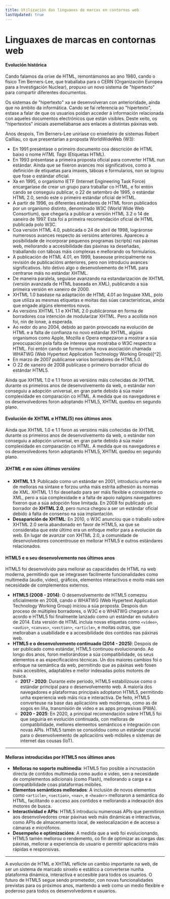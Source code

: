 ```yaml
---
title: Utilización das linguaxes de marcas en contornas web
lastUpdated: true
---
```


# Linguaxes de marcas en contornas web

#### **Evolución histórica**

Cando falamos da orixe de HTML, remontámonos ao ano 1980, cando o físico Tim Berners-Lee, que traballaba para o CERN (Organización Europea para a Investigación Nuclear), propuxo un novo sistema de "hipertexto" para compartir diferentes documentos.

Os sistemas de "hipertexto" xa se desenvolveran con anterioridade, aínda que no ámbito da informática. Cando se fai referencia ao "hipertexto", estase a falar de que os usuarios poidan acceder á información relacionada con aqueles documentos electrónicos que están visibles. Deste xeito, os "hipertextos" iniciais asemellábanse aos enlaces a distintas páxinas web.

Anos despois, Tim Berners-Lee uniríase co enxeñeiro de sistemas Robert Cailliau, co que presentarían a proposta WorldWideWeb (W3):

- En 1991 preséntase o primeiro documento coa descrición de HTML baixo o nome *HTML Tags* (Etiquetas HTML).
- En 1993 présentase a primeira proposta oficial para converter HTML nun estándar. Aínda que se fixeron avances moi significativos, como a definición de etiquetas para imaxes, táboas e formularios, non se logrou que fose o estándar oficial.
- Xa en 1995, o organismo IETF (Internet Engineering Task Force) encargaríase de crear un grupo para traballar co HTML, e foi entón cando se conseguiu publicar, o 22 de setembro de 1995, o estándar HTML 2.0, sendo este o primeiro estándar oficial de HTML.
- A partir de 1996, os diferentes estándares de HTML foron publicados por un organismo distinto, denominado W3C (World Wide Web Consortium), que chegaría a publicar a versión HTML 3.2 o 14 de xaneiro de 1997. Esta foi a primeira recomendación oficial de HTML publicada polo W3C.
- Coa versión HTML 4.0, publicada o 24 de abril de 1998, lográronse numerosos avances respecto ás versións anteriores. Apareceu a posibilidade de incorporar pequenos programas (scripts) nas páxinas web, mellorando a accesibilidade das páxinas xa deseñadas, traballando con táboas máis complexas e mellorando os formularios.
- A publicación de HTML 4.01, en 1999, baseouse principalmente na revisión de publicacións anteriores, pero non introduciu avances significativos. Isto detivo algo o desenvolvemento de HTML para centrarse máis no estándar XHTML.
- De maneira paralela, seguíase avanzando na estandarización de XHTML (versión avanzada de HTML baseada en XML), publicando a súa primeira versión en xaneiro de 2000.
- XHTML 1.0 baséase na adaptación de HTML 4.01 ao linguaxe XML, polo que utiliza as mesmas etiquetas e moitas das súas características, aínda que engade algúns elementos novos.
- As versións XHTML 1.1 e XHTML 2.0 publicáronse en forma de borradores coa intención de modularizar XHTML. Pero a acollida non foi, nin de lonxe, a esperada.
- Ao redor do ano 2004, debido ao parón provocado na evolución de HTML e a falta de confianza no novo estándar XHTML, algúns organismos como Apple, Mozilla e Opera empezaron a mostrar a súa preocupación pola falta de interese que mostraba o W3C respecto a HTML. Foi entón cando se formou unha nova asociación chamada WHATWG (Web Hypertext Application Technology Working Group)[^2].
- En marzo de 2007 publícanse varios borradores de HTML5.0.
- O 22 de xaneiro de 2008 publícase o primeiro borrador oficial do estándar HTML5.

Aínda que XHTML 1.0 e 1.1 foron as versións máis coñecidas de XHTML durante os primeiros anos de desenvolvemento da web, o estándar non conseguiu a adopción universal, en gran parte debido á súa maior complexidade en comparación co HTML. A medida que os navegadores e os desenvolvedores foron adoptando HTML5, XHTML quedou en segundo plano.

#### **Evolución de XHTML e HTML(5) nos últimos anos**

Aínda que XHTML 1.0 e 1.1 foron as versións máis coñecidas de XHTML durante os primeiros anos de desenvolvemento da web, o estándar non conseguiu a adopción universal, en gran parte debido á súa maior complexidade en comparación co HTML. A medida que os navegadores e os desenvolvedores foron adoptando HTML5, XHTML quedou en segundo plano.

##### **XHTML e as súas últimas versións**

- **XHTML 1.1**: Publicado como un estándar en 2001, introduciu unha serie de melloras na sintaxe e forzou unha máis estrita adhesión ás normas de XML. XHTML 1.1 foi deseñado para ser máis flexible e consistente co XML, pero a súa complexidade e a falta de apoio nalgúns navegadores fixeron que a súa adopción fose limitada. En 2008 foi publicado un borrador de **XHTML 2.0**, pero nunca chegou a ser un estándar oficial debido á falta de consenso na súa implantación.
- **Desaparición de XHTML**: En 2010, o W3C anunciou que o traballo sobre XHTML 2.0 sería abandonado en favor de HTML5, xa que se consideraba que este último era un enfoque mellor para a evolución da web. En lugar de avanzar con XHTML 2.0, a comunidade de desenvolvedores concentrouse en mellorar HTML5 e outros estándares relacionados.

#### **HTML5 e o seu desenvolvemento nos últimos anos**

HTML5 foi desenvolvido para mellorar as capacidades de HTML na web moderna, permitindo que se integrasen facilmente funcionalidades como multimedia (audio, video), gráficos, elementos interactivos e moito máis sen necesidade de complementos externos.

- **HTML5 (2008 - 2014)**: O desenvolvemento de HTML5 comezou oficialmente en 2008, cando o WHATWG (Web Hypertext Application Technology Working Group) iniciou a súa proposta. Despois dun proceso de múltiples borradores, o W3C e o WHATWG chegaron a un acordo e HTML5 foi finalmente lanzado como un estándar en outubro de 2014. Esta versión de HTML incluía novas etiquetas como `<video>`, `<audio>`, `<canvas>`, `<section>`, `<article>`, e moitas outras, que melloraban a usabilidade e a accesibilidade dos contidos nas páxinas web.
- **HTML5 e o desenvolvemento continuado (2014 - 2025)**: Despois de ser publicado como estándar, HTML5 continuou evolucionando. Ao longo dos anos, foron mellorándose a súa compatibilidade, os seus elementos e as especificacións técnicas. Un dos maiores cambios foi o enfoque na semántica da web, permitindo que as páxinas web fosen máis accesibles, adaptables e mellor indexadas polos motores de busca.
  - **2017 - 2020**: Durante este período, HTML5 estabilizouse como o estándar principal para o desenvolvemento web. A maioría dos navegadores e plataformas principais adoptaron HTML5, permitindo unha experiencia web máis rica e interactiva. De feito, HTML5 converteuse na base das aplicacións web modernas, como as de xogos en liña, transmisión de video e as apps progresivas (PWA).
  - **2020 - 2025**: En 2020, a principal recomendación sobre HTML5 foi que seguiría en evolución continuada, con melloras de compatibilidade, mellores elementos semánticos e integración con novas APIs. HTML5 tamén se consolidou como un estándar crucial para o desenvolvemento de aplicacións web móbiles e sistemas de internet das cousas (IoT).

------

#### **Melloras introducidas por HTML5 nos últimos anos**

- **Melloras no soporte multimedia**: HTML5 fixo posible a incrustación directa de contidos multimedia como audio e video, sen a necesidade de complementos adicionais (como Flash), mellorando a carga e a compatibilidade coas plataformas móbiles.
- **Elementos semánticos mellorados**: A inclusión de novos elementos como `<article>`, `<section>`, `<nav>`, e `<header>` melloraron a semántica do HTML, facilitando o acceso aos contidos e mellorando a indexación dos motores de busca.
- **Interactividad e APIs**: HTML5 introduciu numerosas APIs que permitiron aos desenvolvedores crear páxinas web máis dinámicas e interactivas, como APIs de almacenamento local, de xeolocalización e de acceso a cámaras e micrófonos.
- **Desempeño e optimizacións**: A medida que a web foi evolucionando, HTML5 tamén mellorou o rendemento, co fin de optimizar as cargas das páxinas, mellorar a experiencia do usuario e permitir aplicacións máis rápidas e responsivas.

------

A evolución de HTML e XHTML reflicte un cambio importante na web, de ser un sistema de marcado sinxelo e estático a converterse nunha plataforma dinámica, interactiva e accesible para todos os usuarios. O futuro de HTML5 segue sendo prometedor, con novas funcionalidades previstas para os próximos anos, mantendo a web como un medio flexible e poderoso para todos os desenvolvedores e usuarios.